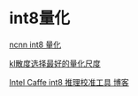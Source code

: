 # int8量化
[ncnn int8 量化](https://github.com/BUG1989/ncnn/commit/50521c7ea993e219c3ba313263efd1cdcf367baa)

[kl散度选择最好的量化尺度](https://github.com/Ewenwan/MVision/blob/master/CNN/Deep_Compression/quantization/Ristretto/param_sts_kl.cpp)

[Intel Caffe int8 推理校准工具 博客 ](https://blog.csdn.net/yiran103/article/details/81912690)

